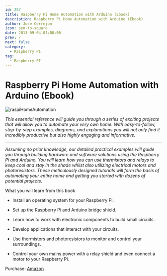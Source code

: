 ```yaml
---
id: 257
title: Raspberry Pi Home Automation with Arduino (Ebook)
description: Raspberry Pi Home Automation with Arduino (Ebook)
author: Jose Cerrejon
icon: pen-to-square
date: 2013-09-04 07:00:00
prev: /
next: false
category:
  - Raspberry PI
tag:
  - Raspberry PI
---
```


# Raspberry Pi Home Automation with Arduino (Ebook)

![raspiHomeAutomation](/images/2013/09/raspiHomeAutomation.jpg)

*This essential reference will guide you through a series of exciting projects that will allow you to automate your very own home. With easy-to-follow, step-by-step examples, diagrams, and explanations you will not only find it incredibly productive but also highly engaging and informative.*

- - -
*Assuming no prior knowledge, our detailed practical examples will guide you through building hardware and software solutions using the Raspberry Pi and Arduino. You will learn how you can use thermistors and relays to keep cool and stay in the shade whilst also utilizing electrical motors and photoresistors. These meticulously designed tutorials will form the basis of automating your entire home and getting you started with dozens of potential projects.*

What you will learn from this book

* Install an operating system for your Raspberry Pi.

* Set up the Raspberry Pi and Arduino bridge shield.

* Learn how to work with electronic components to build small circuits.

* Develop applications that interact with your circuits.

* Use thermistors and photoresistors to monitor and control your surroundings.

* Control your own mains power with a relay shield and even connect a motor to your Raspberry Pi.

Purchase: [Amazon](http://www.amazon.es/Raspberry-Home-Automation-With-Arduino/dp/1849695865)